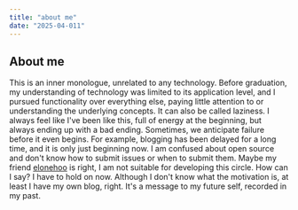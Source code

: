 ```yaml
---
title: "about me"
date: "2025-04-011"
---
```


## About me
This is an inner monologue, unrelated to any technology. Before graduation, my understanding of technology was limited to its application level, and I pursued functionality over everything else, paying little attention to or understanding the underlying concepts. It can also be called laziness. I always feel like I've been like this, full of energy at the beginning, but always ending up with a bad ending. Sometimes, we anticipate failure before it even begins. For example, blogging has been delayed for a long time, and it is only just beginning now. I am confused about open source and don't know how to submit issues or when to submit them. Maybe my friend [elonehoo](https://github.com/elonehoo) is right, I am not suitable for developing this circle. How can I say? I have to hold on now. Although I don't know what the motivation is, at least I have my own blog, right. It's a message to my future self, recorded in my past.